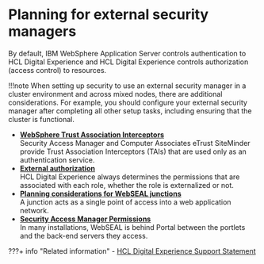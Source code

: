 # Planning for external security managers

By default, IBM WebSphere Application Server controls authentication to HCL Digital Experience and HCL Digital Experience controls authorization (access control) to resources.

!!!note
    When setting up security to use an external security manager in a cluster environment and across mixed nodes, there are additional considerations. For example, you should configure your external security manager after completing all other setup tasks, including ensuring that the cluster is functional.

-   **[WebSphere Trust Association Interceptors](sec_ws_tai.md)**  
Security Access Manager and Computer Associates eTrust SiteMinder provide Trust Association Interceptors \(TAIs\) that are used only as an authentication service.
-   **[External authorization](sec_ext_auth.md)**  
HCL Digital Experience always determines the permissions that are associated with each role, whether the role is externalized or not.
-   **[Planning considerations for WebSEAL junctions](sec_permission_webseal.md)**  
A junction acts as a single point of access into a web application network.
-   **[Security Access Manager Permissions](sec_tam_permission.md)**  
In many installations, WebSEAL is behind Portal between the portlets and the back-end servers they access.


???+ info "Related information"
    - [HCL Digital Experience Support Statement](../../../../../../../get_started/software_support.md)

